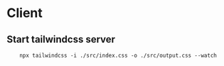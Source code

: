 # Client

## Start tailwindcss server

        npx tailwindcss -i ./src/index.css -o ./src/output.css --watch
